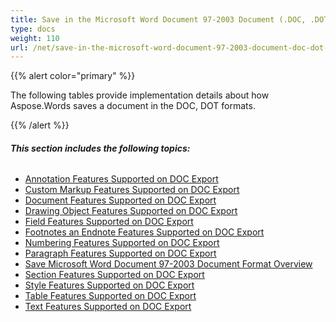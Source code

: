 ```yaml
---
title: Save in the Microsoft Word Document 97-2003 Document (.DOC, .DOT) Format
type: docs
weight: 110
url: /net/save-in-the-microsoft-word-document-97-2003-document-doc-dot-format/
---
```


{{% alert color="primary" %}} 

The following tables provide implementation details about how Aspose.Words saves a document in the DOC, DOT formats.

{{% /alert %}} 
###### **This section includes the following topics:** 
- [Annotation Features Supported on DOC Export](/words/net/annotation-features-supported-on-doc-export-html/)
- [Custom Markup Features Supported on DOC Export](/words/net/custom-markup-features-supported-on-doc-export-html/)
- [Document Features Supported on DOC Export](/words/net/document-features-supported-on-doc-export-html/)
- [Drawing Object Features Supported on DOC Export](/words/net/drawing-object-features-supported-on-doc-export-html/)
- [Field Features Supported on DOC Export](/words/net/field-features-supported-on-doc-export-html/)
- [Footnotes an Endnote Features Supported on DOC Export](/words/net/footnotes-an-endnote-features-supported-on-doc-export-html/)
- [Numbering Features Supported on DOC Export](/words/net/numbering-features-supported-on-doc-export-html/)
- [Paragraph Features Supported on DOC Export](/words/net/paragraph-features-supported-on-doc-export-html/)
- [Save Microsoft Word Document 97-2003 Document Format Overview](/words/net/save-microsoft-word-document-97-2003-document-format-overview-html/)
- [Section Features Supported on DOC Export](/words/net/section-features-supported-on-doc-export-html/)
- [Style Features Supported on DOC Export](/words/net/style-features-supported-on-doc-export-html/)
- [Table Features Supported on DOC Export](/words/net/table-features-supported-on-doc-export-html/)
- [Text Features Supported on DOC Export](/words/net/text-features-supported-on-doc-export-html/)
